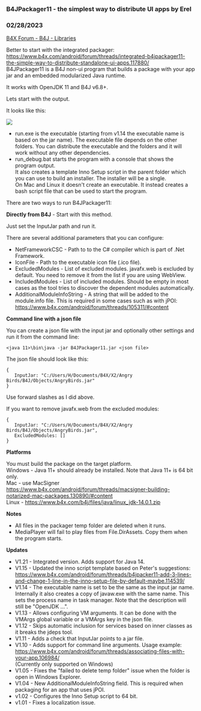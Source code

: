 ### B4JPackager11 - the simplest way to distribute UI apps by Erel
### 02/28/2023
[B4X Forum - B4J - Libraries](https://www.b4x.com/android/forum/threads/99835/)

Better to start with the integrated packager: <https://www.b4x.com/android/forum/threads/integrated-b4jpackager11-the-simple-way-to-distribute-standalone-ui-apps.117880/>  
B4JPackager11 is a B4J non-ui program that builds a package with your app jar and an embedded modularized Java runtime.  
  
It works with OpenJDK 11 and B4J v6.8+.  
  
Lets start with the output.  
  
It looks like this:  
  
![](https://www.b4x.com/basic4android/images/SS-2018-11-28_16.43.14.png)  
  
- run.exe is the executable (starting from v1.14 the executable name is based on the jar name). The executable file depends on the other folders. You can distribute the executable and the folders and it will work without any other dependencies.  
- run\_debug.bat starts the program with a console that shows the program output.  
It also creates a template Inno Setup script in the parent folder which you can use to build an installer. The installer will be a single.  
On Mac and Linux it doesn't create an executable. It instead creates a bash script file that can be used to start the program.  
  
There are two ways to run B4JPackager11:  
  
**Directly from B4J** - Start with this method.  
  
Just set the InputJar path and run it.  
  
There are several additional parameters that you can configure:  
- NetFrameworkCSC - Path to to the C# compiler which is part of .Net Framework.  
- IconFile - Path to the executable icon file (.ico file).  
- ExcludedModules - List of excluded modules. javafx.web is excluded by default. You need to remove it from the list if you are using WebView.  
- IncludedModules - List of included modules. Should be empty in most cases as the tool tries to discover the dependent modules automatically.  
- AdditionalModuleInfoString - A string that will be added to the module.info file. This is required in some cases such as with jPOI: <https://www.b4x.com/android/forum/threads/105311/#content>  
  
**Command line with a json file**  
  
You can create a json file with the input jar and optionally other settings and run it from the command line:  

```B4X
<java 11>\bin\java -jar B4JPackager11.jar <json file>
```

  
  
The json file should look like this:  

```B4X
{  
   InputJar: "C:/Users/H/Documents/B4X/X2/Angry Birds/B4J/Objects/AngryBirds.jar"  
}
```

  
Use forward slashes as I did above.  
  
If you want to remove javafx.web from the excluded modules:  

```B4X
{  
   InputJar: "C:/Users/H/Documents/B4X/X2/Angry Birds/B4J/Objects/AngryBirds.jar",  
   ExcludedModules: []  
}
```

  
  
**Platforms**  
  
You must build the package on the target platform.  
Windows - Java 11+ should already be installed. Note that Java 11+ is 64 bit only.  
Mac - use MacSigner <https://www.b4x.com/android/forum/threads/macsigner-building-notarized-mac-packages.130890/#content>  
Linux - <https://www.b4x.com/b4j/files/java/linux_jdk-14.0.1.zip>  
  
**Notes**  
  
- All files in the packager temp folder are deleted when it runs.  
- MediaPlayer will fail to play files from File.DirAssets. Copy them when the program starts.  
  
**Updates**  
  
- V1.21 - Integrated version. Adds support for Java 14.  
- V1.15 - Updated the inno script template based on Peter's suggestions: <https://www.b4x.com/android/forum/threads/b4jpacker11-add-3-lines-and-change-1-line-in-the-inno-setup-file-by-default-maybe.114539/>  
- V1.14 - The executable name is set to be the same as the input jar name. Internally it also creates a copy of javaw.exe with the same name. This sets the process name in task manager. Note that the description will still be "OpenJDK …".  
- V1.13 - Allows configuring VM arguments. It can be done with the VMArgs global variable or a VMArgs key in the json file.  
- V1.12 - Skips automatic inclusion for services based on inner classes as it breaks the jdeps tool.  
- V1.11 - Adds a check that InputJar points to a jar file.  
- V1.10 - Adds support for command line arguments. Usage example: <https://www.b4x.com/android/forum/threads/associating-files-with-your-app.106984/>  
(Currently only supported on Windows)  
- V1.05 - Fixes the "failed to delete temp folder" issue when the folder is open in Windows Explorer.  
- V1.04 - New AdditionalModuleInfoString field. This is required when packaging for an app that uses jPOI.  
- v1.02 - Configures the Inno Setup script to 64 bit.  
- v1.01 - Fixes a localization issue.